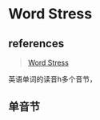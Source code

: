 # Word Stress

## references

> [Word Stress](https://mp.weixin.qq.com/s/WB2hLTcBwUAK_J-vkg9I0A)

英语单词的读音h多个音节，

## 单音节